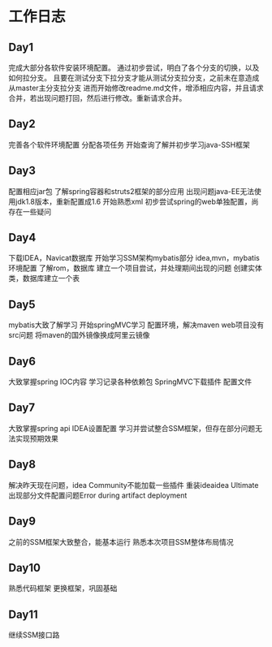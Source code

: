 # 工作日志

## Day1
完成大部分各软件安装环境配置。
通过初步尝试，明白了各个分支的切换，以及如何拉分支。
且要在测试分支下拉分支才能从测试分支拉分支，之前未在意造成从master主分支拉分支
进而开始修改readme.md文件，增添相应内容，并且请求合并，若出现问题打回，然后进行修改。重新请求合并。

## Day2
完善各个软件环境配置
分配各项任务 
开始查询了解并初步学习java-SSH框架 

## Day3
配置相应jar包
了解spring容器和struts2框架的部分应用
出现问题java-EE无法使用jdk1.8版本，重新配置成1.6
开始熟悉xml
初步尝试spring的web单独配置，尚存在一些疑问
 
 ## Day4
 下载IDEA，Navicat数据库
 开始学习SSM架构mybatis部分
 idea,mvn，mybatis环境配置
 了解rom，数据库
 建立一个项目尝试，并处理期间出现的问题
 创建实体类，数据库建立一个表
 
  ## Day5
  mybatis大致了解学习
  开始springMVC学习
  配置环境，解决maven web项目没有src问题
  将maven的国外镜像换成阿里云镜像
  
  ## Day6
  
  大致掌握spring IOC内容
  学习记录各种依赖包
  SpringMVC下载插件
  配置文件

  ## Day7
  大致掌握spring api
  IDEA设置配置
  学习并尝试整合SSM框架，但存在部分问题无法实现预期效果
  
  ## Day8
  解决昨天现在问题，idea Community不能加载一些插件
  重装ideaidea Ultimate
  出现部分文件配置问题Error during artifact deployment

  
 ## Day9
 之前的SSM框架大致整合，能基本运行
 熟悉本次项目SSM整体布局情况
 
 ## Day10
 熟悉代码框架
 更换框架，巩固基础
 ## Day11
 继续SSM接口路 

